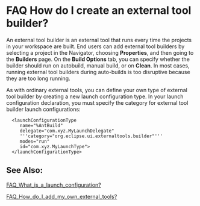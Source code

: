 

FAQ How do I create an external tool builder?
=============================================

  

An external tool builder is an external tool that runs every time the projects in your workspace are built. End users can add external tool builders by selecting a project in the Navigator, choosing **Properties**, and then going to the **Builders** page. On the **Build Options** tab, you can specify whether the builder should run on autobuild, manual build, or on **Clean**. In most cases, running external tool builders during auto-builds is too disruptive because they are too long running.

  

As with ordinary external tools, you can define your own type of external tool builder by creating a new launch configuration type. In your launch configuration declaration, you must specify the category for external tool builder launch configurations:

      <launchConfigurationType
         name="%AntBuild"
         delegate="com.xyz.MyLaunchDelegate"
         '''category="org.eclipse.ui.externaltools.builder"'''
         modes="run"
         id="com.xyz.MyLaunchType">
      </launchConfigurationType>

See Also:
---------

[FAQ\_What\_is\_a\_launch_configuration?](./FAQ_What_is_a_launch_configuration.md "FAQ What is a launch configuration?")

[FAQ\_How\_do\_I\_add\_my\_own\_external\_tools?](./FAQ_How_do_I_add_my_own_external_tools.md "FAQ How do I add my own external tools?")


